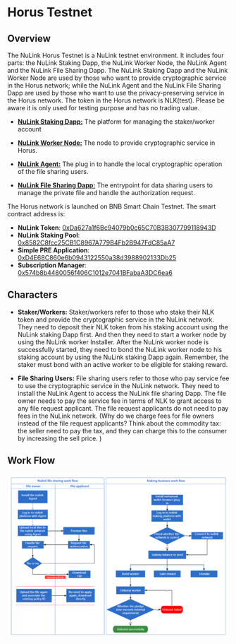 # Horus Testnet

## Overview

The NuLink Horus Testnet is a NuLink testnet environment. It includes four parts: the NuLink Staking Dapp, the NuLink Worker Node, the NuLink Agent and the NuLink File Sharing Dapp. The NuLink Staking Dapp and the  NuLink Worker Node are used by those who want to provide cryptographic service in the Horus network; while the NuLink Agent and the NuLink File Sharing Dapp are used by those who want to use the privacy-preserving service in the Horus network. The token in the Horus network is NLK(test). Please be aware it is only used for testing purpose and has no trading value. 

* [**NuLink Staking Dapp:**](staking_Dapp.md) The platform for managing the staker/worker account 

* [**NuLink Worker Node:**](nulink_worker.md) The node to provide cryptographic service in Horus. 

* [**NuLink Agent:**](nulink_agent.md) The plug in to handle the local cryptographic operation of the file sharing users.

* [**NuLink File Sharing Dapp:**](file_sharing_Dapp.md) The entrypoint for data sharing users to manage the private file and handle the authorization  request.

The Horus network is launched on BNB Smart Chain Testnet. The smart contract address is:

* **NuLink Token**: [0xDa627a1f6Bc94079b0c65C70B3B307799118943D](https://testnet.bscscan.com/address/0xDa627a1f6Bc94079b0c65C70B3B307799118943D)
* **NuLink Staking Pool**: [0x8582C8fcc25CB1C8967A779B4Fb2B947FdC85aA7](https://testnet.bscscan.com/address/0x8582C8fcc25CB1C8967A779B4Fb2B947FdC85aA7)
* **Simple PRE Application**: [0xD4E68C860e6b0943122550a38d3988902133Db25](https://testnet.bscscan.com/address/0xD4E68C860e6b0943122550a38d3988902133Db25)
* **Subscription Manager**: [0x574b8b4480056f406C1012e7041BFabaA3DC6ea6](https://testnet.bscscan.com/address/0x574b8b4480056f406C1012e7041BFabaA3DC6ea6)

## Characters

* **Staker/Workers:** Staker/workers refer to those  who stake their NLK token and provide the cryptographic service in the NuLink network. They need to deposit  their NLK token from his staking account using the NuLink staking Dapp first. And then they need to start a worker node by using the NuLink worker Installer. After the NuLink worker node is successfully started, they need to bond the NuLink worker node to his staking account by using the NuLink staking Dapp again. Remember, the staker must bond with an active worker to be eligible for staking reward.

* **File Sharing Users:** File sharing users refer to those who pay service fee to use the cryptographic service in the NuLink network. They need to install the NuLink Agent to access the NuLink file sharing Dapp. The file owner needs to pay the service fee in terms of NLK to grant access to any file request applicant. The file request applicants do not need to pay fees in the NuLink network. (Why do we charge fees for file owners instead of the file request applicants? Think about the commodity tax: the seller need to pay the tax, and they can charge this to the consumer by increasing the sell price. ) 

## Work Flow

![image](../miscellaneous/img/workflow.png)